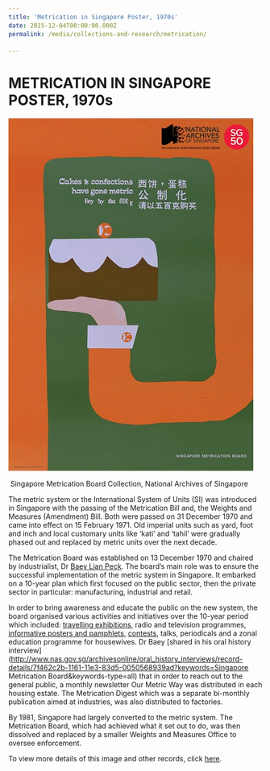 ```yaml
---
title: 'Metrication in Singapore Poster, 1970s'
date: 2015-12-04T00:00:00.000Z
permalink: /media/collections-and-research/metrication/

---
```



<iframe id="pxcelframe" src="//t.sharethis.com/a/t_.htm?ver=0.345.16984&amp;cid=c010#rnd=1577950087655&amp;cid=c010&amp;dmn=www.nas.gov.sg&amp;tt=t.dhj&amp;dhjLcy=58&amp;lbl=pxcel&amp;flbl=pxcel&amp;ll=d&amp;ver=0.345.16984&amp;ell=d&amp;cck=__stid&amp;pn=%2Fblogs%2Farchivistpick%2Fmetrication-in-singapore%2F&amp;qs=na&amp;rdn=www.nas.gov.sg&amp;rpn=%2Fblogs%2Farchivistpick%2F&amp;rqs=na&amp;cc=SG&amp;cont=AS&amp;ipaddr=" style="display: none;"></iframe>

# METRICATION IN SINGAPORE POSTER, 1970s

![Singapore Metrication Board Collection, National Archives of Singapore](/images/blogs/2015-12-04-l.jpg)

​                               Singapore Metrication Board Collection, National Archives of Singapore

The metric system or the International System of Units (SI) was introduced in Singapore with the passing of the Metrication Bill and, the Weights and Measures (Amendment) Bill. Both were passed on 31 December 1970 and came into effect on 15 February 1971. Old imperial units such as yard, foot and inch and local customary units like ‘kati’ and ‘tahil’ were gradually phased out and replaced by metric units over the next decade.

The Metrication Board was established on 13 December 1970 and chaired by industrialist, Dr [Baey Lian Peck](http://www.nas.gov.sg/archivesonline/photographs/record-details/a29caed8-1162-11e3-83d5-0050568939ad). The board’s main role was to ensure the successful implementation of the metric system in Singapore. It embarked on a 10-year plan which first focused on the public sector, then the private sector in particular: manufacturing, industrial and retail.

In order to bring awareness and educate the public on the new system, the board organised various activities and initiatives over the 10-year period which included: [travelling exhibitions](http://www.nas.gov.sg/archivesonline/posters/record-details/318beab1-115c-11e3-83d5-0050568939ad), radio and television programmes, [informative posters and pamphlets](http://www.nas.gov.sg/archivesonline/posters/record-details/32bdbc57-115c-11e3-83d5-0050568939ad), [contests](http://www.nas.gov.sg/archivesonline/posters/record-details/30b7f570-115c-11e3-83d5-0050568939ad), talks, periodicals and a zonal education programme for housewives. Dr Baey [shared in his oral history interview](http://www.nas.gov.sg/archivesonline/oral_history_interviews/record-details/7f462c2b-1161-11e3-83d5-0050568939ad?keywords=Singapore Metrication Board&keywords-type=all) that in order to reach out to the general public, a monthly newsletter Our Metric Way was distributed in each housing estate. The Metrication Digest which was a separate bi-monthly publication aimed at industries, was also distributed to factories.

By 1981, Singapore had largely converted to the metric system. The Metrication Board, which had achieved what it set out to do, was then dissolved and replaced by a smaller Weights and Measures Office to oversee enforcement.

To view more details of this image and other records, click [here](http://www.nas.gov.sg/archivesonline/posters/record-details/b6ff74cd-2ea4-11e4-859c-0050568939ad).